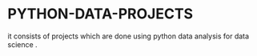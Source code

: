 # PYTHON-DATA-PROJECTS
it consists of projects which are done using python data analysis for data science .
